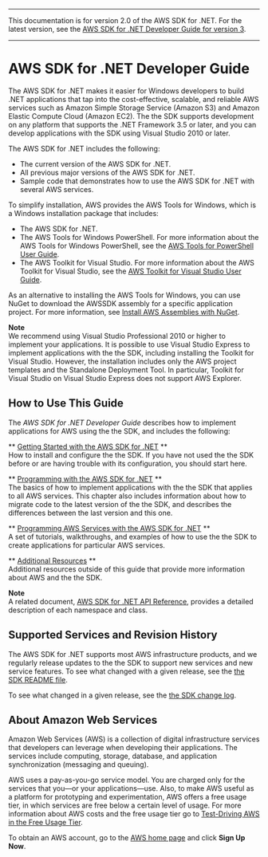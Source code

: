 --------

This documentation is for version 2\.0 of the AWS SDK for \.NET\. For the latest version, see the [AWS SDK for \.NET Developer Guide for version 3](https://docs.aws.amazon.com/AWSSdkDocsNET/V3/DeveloperGuide/welcome.html)\.

--------

# AWS SDK for \.NET Developer Guide<a name="welcome"></a>

The AWS SDK for \.NET makes it easier for Windows developers to build \.NET applications that tap into the cost\-effective, scalable, and reliable AWS services such as Amazon Simple Storage Service \(Amazon S3\) and Amazon Elastic Compute Cloud \(Amazon EC2\)\. The the SDK supports development on any platform that supports the \.NET Framework 3\.5 or later, and you can develop applications with the SDK using Visual Studio 2010 or later\.

The AWS SDK for \.NET includes the following:
+ The current version of the AWS SDK for \.NET\.
+ All previous major versions of the AWS SDK for \.NET\.
+ Sample code that demonstrates how to use the AWS SDK for \.NET with several AWS services\.

To simplify installation, AWS provides the AWS Tools for Windows, which is a Windows installation package that includes:
+ The AWS SDK for \.NET\.
+ The AWS Tools for Windows PowerShell\. For more information about the AWS Tools for Windows PowerShell, see the [AWS Tools for PowerShell User Guide](https://docs.aws.amazon.com/powershell/latest/userguide/)\.
+ The AWS Toolkit for Visual Studio\. For more information about the AWS Toolkit for Visual Studio, see the [AWS Toolkit for Visual Studio User Guide](https://docs.aws.amazon.com/toolkit-for-visual-studio/latest/user-guide/)\.

As an alternative to installing the AWS Tools for Windows, you can use NuGet to download the AWSSDK assembly for a specific application project\. For more information, see [Install AWS Assemblies with NuGet](net-dg-nuget.md)\.

**Note**  
We recommend using Visual Studio Professional 2010 or higher to implement your applications\. It is possible to use Visual Studio Express to implement applications with the the SDK, including installing the Toolkit for Visual Studio\. However, the installation includes only the AWS project templates and the Standalone Deployment Tool\. In particular, Toolkit for Visual Studio on Visual Studio Express does not support AWS Explorer\.

## How to Use This Guide<a name="guidemap"></a>

The *AWS SDK for \.NET Developer Guide* describes how to implement applications for AWS using the the SDK, and includes the following:

** [Getting Started with the AWS SDK for \.NET](net-dg-setup.md) **  
How to install and configure the the SDK\. If you have not used the the SDK before or are having trouble with its configuration, you should start here\.

** [Programming with the AWS SDK for \.NET](net-dg-programming-techniques.md) **  
The basics of how to implement applications with the the SDK that applies to all AWS services\. This chapter also includes information about how to migrate code to the latest version of the the SDK, and describes the differences between the last version and this one\.

** [Programming AWS Services with the AWS SDK for \.NET](tutorials-examples.md) **  
A set of tutorials, walkthroughs, and examples of how to use the the SDK to create applications for particular AWS services\.

** [Additional Resources](net-dg-additional-resources.md) **  
Additional resources outside of this guide that provide more information about AWS and the the SDK\.

**Note**  
A related document, [AWS SDK for \.NET API Reference](https://docs.aws.amazon.com/sdkfornet/latest/apidocs/), provides a detailed description of each namespace and class\.

## Supported Services and Revision History<a name="supported-services"></a>

The AWS SDK for \.NET supports most AWS infrastructure products, and we regularly release updates to the the SDK to support new services and new service features\. To see what changed with a given release, see the [the SDK README file](https://github.com/aws/aws-sdk-net/blob/master/README.md)\.

To see what changed in a given release, see the [the SDK change log](https://github.com/aws/aws-sdk-net/blob/master/SDK.CHANGELOG.md)\.

## About Amazon Web Services<a name="about-aws"></a>

Amazon Web Services \(AWS\) is a collection of digital infrastructure services that developers can leverage when developing their applications\. The services include computing, storage, database, and application synchronization \(messaging and queuing\)\.

AWS uses a pay\-as\-you\-go service model\. You are charged only for the services that you—or your applications—use\. Also, to make AWS useful as a platform for prototyping and experimentation, AWS offers a free usage tier, in which services are free below a certain level of usage\. For more information about AWS costs and the free usage tier go to [Test\-Driving AWS in the Free Usage Tier](https://docs.aws.amazon.com/awsaccountbilling/latest/aboutv2/billing-free-tier.html)\.

To obtain an AWS account, go to the [AWS home page](https://portal.aws.amazon.com/gp/aws/developer/registration/index.html) and click **Sign Up Now**\.